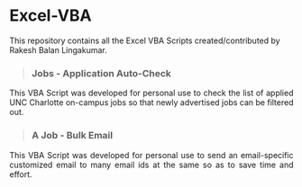 # Excel-VBA
This repository contains all the Excel VBA Scripts created/contributed by Rakesh Balan Lingakumar.

> ### Jobs - Application Auto-Check
<p align="justify">This VBA Script was developed for personal use to check the list of applied UNC Charlotte on-campus jobs so that newly advertised jobs can be filtered out.</p>

> ### A Job - Bulk Email
<p align="justify">This VBA Script was developed for personal use to send an email-specific customized email to many email ids at the same so as to save time and effort.</p>


